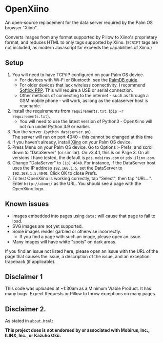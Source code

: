 # OpenXiino

An open-source replacement for the data server required by the Palm OS browser "Xiino".

Converts images from any format supported by Pillow to Xiino's proprietary format, and reduces HTML to only tags supported by Xiino. (`SCRIPT` tags are not included, as modern Javascript far exceeds the capabilities of Xiino.)

## Setup

1. You will need to have TCP/IP configured on your Palm OS device.
   - For devices with Wi-Fi or Bluetooth, see the [PalmDB guide](https://palmdb.net/help/internet-connect).
   - For older devices that lack wireless connectivity, I recommend [Softick PPP](https://palmdb.net/app/softick-ppp). This will require a USB or serial connection.
   - Other methods of connecting to the internet - such as through a GSM mobile phone - will work, as long as the dataserver host is reachable.
2. Install the requirements from `requirements.txt`. (`pip -r requirements.txt`).
   - You will need to use the latest version of Python3 - OpenXiino will not run under Python 3.9 or earlier.
3. Run the server. (`python dataserver.py`)  
   The server will run on port 4040 - this cannot be changed at this time
4. If you haven't already, install [Xiino](https://palmdb.net/app/xiino) on your Palm OS device.
5. Press Menu on your Palm OS device. Go to Options > Prefs, and scroll down to "DataServer" (or similar). On v3.4.1, this is on Page 3. On all versions I have tested, the default is `pds.mobirus.com` or `pds.ilinx.com`.
6. Change "DataServer" to `[ip]:4040`. For instance, if the DataServer host uses the IP address `192.168.1.5`, set the DataServer to `192.168.1.5:4040`. Click OK to close Prefs.
7. To test OpenXiino is working correctly, tap "Select", then tap "URL...". Enter `http://about/` as the URL. You should see a page with the OpenXiino logo.

## Known issues

- Images embedded into pages using `data:` will cause that page to fail to load.
- SVG images are not yet supported.
- Some images render garbled or otherwise incorrectly.
  - If you find a page with such an image, please open an issue.
- Many images will have white "spots" on dark areas.

If you find an issue not listed here, please open an issue with the URL of the page that causes the issue, a description of the issue, and an exception traceback (if applicable).

## Disclaimer 1

This code was uploaded at ~1:30am as a Minimum Viable Product. It has many bugs. Expect Requests or Pillow to throw exceptions on many pages.

## Disclaimer 2.

As stated in `about.html`:

**This project does is not endorsed by or associated with Mobirus, Inc., ILINX, Inc., or Kazuho Oku.**
